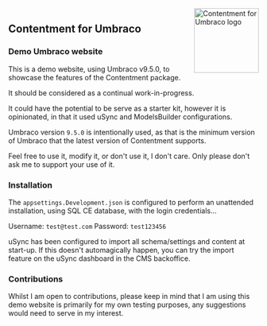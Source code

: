 <img src="../../docs/assets/img/logo.png" alt="Contentment for Umbraco logo" title="A state of Umbraco happiness." height="130" align="right">

## Contentment for Umbraco

### Demo Umbraco website

This is a demo website, using Umbraco v9.5.0, to showcase the features of the Contentment package.

It should be considered as a continual work-in-progress.

It could have the potential to be serve as a starter kit, however it is opinionated, in that it used uSync and ModelsBuilder configurations.

Umbraco version `9.5.0` is intentionally used, as that is the minimum version of Umbraco that the latest version of Contentment supports.

Feel free to use it, modify it, or don't use it, I don't care. Only please don't ask me to support your use of it.


### Installation

The `appsettings.Development.json` is configured to perform an unattended installation, using SQL CE database, with the login credentials...

Username: `test@test.com`
Password: `test123456`

uSync has been configured to import all schema/settings and content at start-up. If this doesn't automagically happen, you can try the import feature on the uSync dashboard in the CMS backoffice.


### Contributions

Whilst I am open to contributions, please keep in mind that I am using this demo website is primarily for my own testing purposes, any suggestions would need to serve in my interest.
